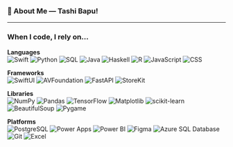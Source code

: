 ### 👋 About Me — Tashi Bapu!

--------------------------------

<h3>When I code, I rely on...</h3>
<p>
  <strong>Languages</strong><br/>
  <img alt="Swift" src="https://img.shields.io/badge/-Swift-FA7343?style=flat-square&logo=swift&logoColor=white" />
  <img alt="Python" src="https://img.shields.io/badge/-Python-ea2845?style=flat-square&logo=python&logoColor=white" />
  <img alt="SQL" src="https://img.shields.io/badge/-SQL-4479A1?style=flat-square&logo=sql&logoColor=white" />
  <img alt="Java" src="https://img.shields.io/badge/-Java-ED8B00?style=flat-square&logo=java&logoColor=white" />
  <img alt="Haskell" src="https://img.shields.io/badge/-Haskell-5D4F85?style=flat-square&logo=haskell&logoColor=white" />
  <img alt="R" src="https://img.shields.io/badge/-R-276DC3?style=flat-square&logo=r&logoColor=white" />
  <img alt="JavaScript" src="https://img.shields.io/badge/-JavaScript-F7DF1C?style=flat-square&logo=javascript&logoColor=black" />
  <img alt="CSS" src="https://img.shields.io/badge/-CSS-1572B6?style=flat-square&logo=css3&logoColor=white" />
</p>

<p>
  <strong>Frameworks</strong><br/>
  <img alt="SwiftUI" src="https://img.shields.io/badge/-SwiftUI-0A84FF?style=flat-square&logo=swiftui&logoColor=white" />
  <img alt="AVFoundation" src="https://img.shields.io/badge/-AVFoundation-007AFF?style=flat-square&logo=apple&logoColor=white" />
  <img alt="FastAPI" src="https://img.shields.io/badge/-FastAPI-009688?style=flat-square&logo=fastapi&logoColor=white" />
  <img alt="StoreKit" src="https://img.shields.io/badge/-StoreKit-5AC8FA?style=flat-square&logo=apple&logoColor=white" />
</p>

<p>
  <strong>Libraries</strong><br/>
  <img alt="NumPy" src="https://img.shields.io/badge/-NumPy-013243?style=flat-square&logo=numpy&logoColor=white" />
  <img alt="Pandas" src="https://img.shields.io/badge/-Pandas-150458?style=flat-square&logo=pandas&logoColor=white" />
  <img alt="TensorFlow" src="https://img.shields.io/badge/-TensorFlow-FF6F00?style=flat-square&logo=tensorflow&logoColor=white" />
  <img alt="Matplotlib" src="https://img.shields.io/badge/-Matplotlib-11557C?style=flat-square&logo=matplotlib&logoColor=white" />
  <img alt="scikit-learn" src="https://img.shields.io/badge/-scikit--learn-F7931E?style=flat-square&logo=scikit-learn&logoColor=white" />
  <img alt="BeautifulSoup" src="https://img.shields.io/badge/-BeautifulSoup-FF7F50?style=flat-square&logo=beautifulsoup&logoColor=white" />
  <img alt="Pygame" src="https://img.shields.io/badge/-Pygame-3C3C3C?style=flat-square&logo=pygame&logoColor=white" />
</p>

<p>
  <strong>Platforms</strong><br/>
  <img alt="PostgreSQL" src="https://img.shields.io/badge/-PostgreSQL-336791?style=flat-square&logo=postgresql&logoColor=white" />
  <img alt="Power Apps" src="https://img.shields.io/badge/-Power_Apps-5A2D82?style=flat-square&logo=powerapps&logoColor=white" />
  <img alt="Power BI" src="https://img.shields.io/badge/-Power_BI-F2C811?style=flat-square&logo=powerbi&logoColor=white" />
  <img alt="Figma" src="https://img.shields.io/badge/-Figma-A259FF?style=flat-square&logo=figma&logoColor=white" />
  <img alt="Azure SQL Database" src="https://img.shields.io/badge/-Azure_SQL_Database-0078D4?style=flat-square&logo=azure&logoColor=white" />
  <img alt="Git" src="https://img.shields.io/badge/-Git-F05032?style=flat-square&logo=git&logoColor=white" />
  <img alt="Excel" src="https://img.shields.io/badge/-Excel-217346?style=flat-square&logo=msexcel&logoColor=white" />
</p>


